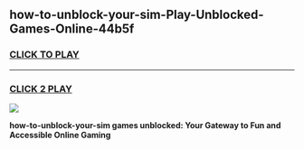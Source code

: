 
## how-to-unblock-your-sim-Play-Unblocked-Games-Online-44b5f
<h3>
<a href="https://premium76.site?title=how-to-unblock-your-sim&ref=25A">CLICK TO PLAY</a></h3>
<hr>

<h3>
<a href="https://premium76.site?title=how-to-unblock-your-sim&ref=25A">CLICK 2 PLAY</a>
  
</h3>

<a href="https://premium76.site?title=how-to-unblock-your-sim&ref=25A"><img src="https://clearcache.store/games.png"></a>


**how-to-unblock-your-sim games unblocked: Your Gateway to Fun and Accessible Online Gaming**
